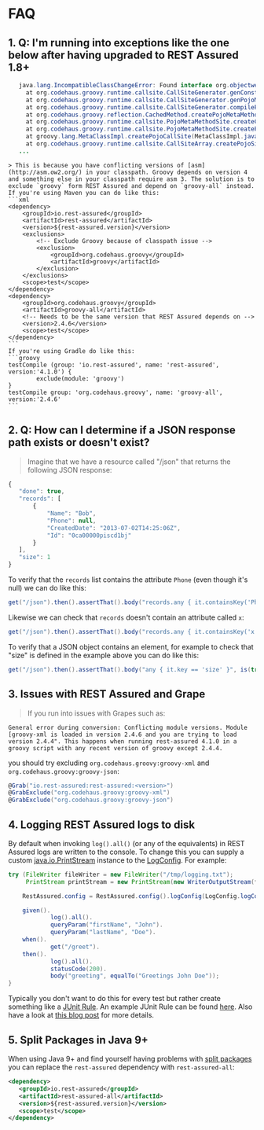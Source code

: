# FAQ #

## 1. Q: I'm running into exceptions like the one below after having upgraded to REST Assured 1.8+

 ```java
	java.lang.IncompatibleClassChangeError: Found interface org.objectweb.asm.MethodVisitor, but class was expected
	  at org.codehaus.groovy.runtime.callsite.CallSiteGenerator.genConstructor(CallSiteGenerator.java:141)
	  at org.codehaus.groovy.runtime.callsite.CallSiteGenerator.genPojoMetaMethodSite(CallSiteGenerator.java:181)
	  at org.codehaus.groovy.runtime.callsite.CallSiteGenerator.compilePojoMethod(CallSiteGenerator.java:227)
	  at org.codehaus.groovy.reflection.CachedMethod.createPojoMetaMethodSite(CachedMethod.java:257)
	  at org.codehaus.groovy.runtime.callsite.PojoMetaMethodSite.createCachedMethodSite(PojoMetaMethodSite.java:159)
	  at org.codehaus.groovy.runtime.callsite.PojoMetaMethodSite.createPojoMetaMethodSite(PojoMetaMethodSite.java:148)
	  at groovy.lang.MetaClassImpl.createPojoCallSite(MetaClassImpl.java:3082)
	  at org.codehaus.groovy.runtime.callsite.CallSiteArray.createPojoSite(CallSiteArray.java:129)
	...
 ```
	> This is because you have conflicting versions of [asm](http://asm.ow2.org/) in your classpath. Groovy depends on version 4 and something else in your classpath require asm 3. The solution is to exclude `groovy` form REST Assured and depend on `groovy-all` instead. If you're using Maven you can do like this:
	```xml
	<dependency>
	    <groupId>io.rest-assured</groupId>
	    <artifactId>rest-assured</artifactId>
	    <version>${rest-assured.version}</version>
	    <exclusions>
	        <!-- Exclude Groovy because of classpath issue -->
	        <exclusion>
	            <groupId>org.codehaus.groovy</groupId>
	            <artifactId>groovy</artifactId>
	        </exclusion>
	    </exclusions>
	    <scope>test</scope>
	</dependency>
	<dependency>
	    <groupId>org.codehaus.groovy</groupId>
	    <artifactId>groovy-all</artifactId>
	    <!-- Needs to be the same version that REST Assured depends on -->
	    <version>2.4.6</version>
	    <scope>test</scope>
	</dependency>
	```
	If you're using Gradle do like this:
	```groovy
	testCompile (group: 'io.rest-assured', name: 'rest-assured', version:'4.1.0') {
	        exclude(module: 'groovy')
	}
	testCompile group: 'org.codehaus.groovy', name: 'groovy-all', version:'2.4.6'
	```
## 2. Q: How can I determine if a JSON response path exists or doesn't exist?

 > Imagine that we have a resource called "/json" that returns the following JSON response:
 ```javascript
 {
    "done": true,
    "records": [
        {
            "Name": "Bob",
            "Phone": null,
            "CreatedDate": "2013-07-02T14:25:06Z",
            "Id": "0ca00000piscd1bj"
        }
    ],
    "size": 1
 }
  ```
 To verify that the `records` list contains the attribute `Phone` (even though it's null) we can do like this: 
 ```java
 get("/json").then().assertThat().body("records.any { it.containsKey('Phone') }", is(true));
 ```
 Likewise we can check that `records` doesn't contain an attribute called `x`:
 ```java
 get("/json").then().assertThat().body("records.any { it.containsKey('x') }", is(false));
 ```
 To verify that a JSON object contains an element, for example to check that "size" is defined in the example above you can do like this:
 ```java
 get("/json").then().assertThat().body("any { it.key == 'size' }", is(true));
 ```

## 3. Issues with REST Assured and Grape

 > If you run into issues with Grapes such as:

  ```
  General error during conversion: Conflicting module versions. Module [groovy-xml is loaded in version 2.4.6 and you are trying to load version 2.4.4". This happens when running rest-assured 4.1.0 in a groovy script with any recent version of groovy except 2.4.4.
  ```

  you should try excluding `org.codehaus.groovy:groovy-xml` and `org.codehaus.groovy:groovy-json`:

  ```groovy
  @Grab("io.rest-assured:rest-assured:<version>")
  @GrabExclude("org.codehaus.groovy:groovy-xml")
  @GrabExclude("org.codehaus.groovy:groovy-json")
  ```

## 4. Logging REST Assured logs to disk

By default when invoking `log().all()` (or any of the equivalents) in REST Assured logs are written to the console. To change this you can supply a custom [java.io.PrintStream](https://docs.oracle.com/javase/8/docs/api/java/io/PrintStream.html) instance to the [LogConfig](http://static.javadoc.io/io.rest-assured/rest-assured/4.1.0/io/restassured/config/LogConfig.html). For example:

```java
try (FileWriter fileWriter = new FileWriter("/tmp/logging.txt");
     PrintStream printStream = new PrintStream(new WriterOutputStream(fileWriter), true)) {

    RestAssured.config = RestAssured.config().logConfig(LogConfig.logConfig().defaultStream(printStream));

	given().
	        log().all().
	        queryParam("firstName", "John").
	        queryParam("lastName", "Doe").
	when().
	        get("/greet").
	then().
	        log().all().
	        statusCode(200).
	        body("greeting", equalTo("Greetings John Doe"));
}
```

Typically you don't want to do this for every test but rather create something like a [JUnit Rule](https://github.com/junit-team/junit4/wiki/rules). An example JUnit Rule can be found [here](https://github.com/rest-assured/rest-assured/blob/master/examples/rest-assured-itest-java/src/test/java/io/restassured/itest/java/support/WriteLogsToDisk.java). Also have a look at [this blog post](http://code.haleby.se/2018/10/05/logging-to-disk-with-rest-assured/) for more details.

## 5. Split Packages in Java 9+

When using Java 9+ and find yourself having problems with [split packages](https://www.logicbig.com/tutorials/core-java-tutorial/modules/split-packages.html) you can replace the `rest-assured` dependency with `rest-assured-all`:

```xml
<dependency>
   <groupId>io.rest-assured</groupId>
   <artifactId>rest-assured-all</artifactId>
   <version>${rest-assured.version}</version>
   <scope>test</scope>
</dependency>
```
